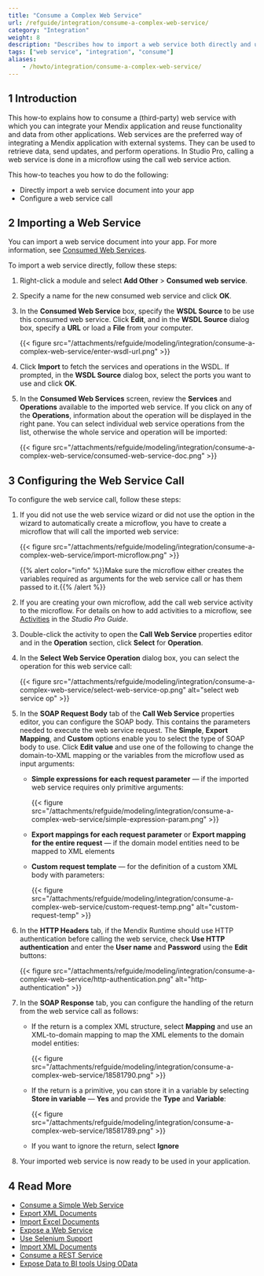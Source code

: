 ```yaml
---
title: "Consume a Complex Web Service"
url: /refguide/integration/consume-a-complex-web-service/
category: "Integration"
weight: 8
description: "Describes how to import a web service both directly and using the wizard as well as how to configure a web service call."
tags: ["web service", "integration", "consume"]
aliases:
    - /howto/integration/consume-a-complex-web-service/
---
```


## 1 Introduction

This how-to explains how to consume a (third-party) web service with which you can integrate your Mendix application and reuse functionality and data from other applications. Web services are the preferred way of integrating a Mendix application with external systems. They can be used to retrieve data, send updates, and perform operations. In Studio Pro, calling a web service is done in a microflow using the call web service action.

This how-to teaches you how to do the following:

* Directly import a web service document into your app
* Configure a web service call

## 2 Importing a Web Service

You can import a web service document into your app. For more information, see [Consumed Web Services](/refguide/consumed-web-services/).

To import a web service directly, follow these steps:

1. Right-click a module and select **Add Other** > **Consumed web service**.
2. Specify a name for the new consumed web service and click **OK**.
3. In the **Consumed Web Service** box, specify the **WSDL Source** to be use this consumed web service. Click **Edit**, and in the **WSDL Source** dialog box, specify a **URL** or load a **File** from your computer.

    {{< figure src="/attachments/refguide/modeling/integration/consume-a-complex-web-service/enter-wsdl-url.png" >}}

4. Click **Import** to fetch the services and operations in the WSDL. If prompted, in the **WSDL Source** dialog box, select the ports you want to use and click **OK**.

5. In the **Consumed Web Services** screen, review the **Services** and **Operations** available to the imported web service. If you click on any of the **Operations**, information about the operation will be displayed in the right pane. You can select individual web service operations from the list, otherwise the whole service and operation will be imported:

    {{< figure src="/attachments/refguide/modeling/integration/consume-a-complex-web-service/consumed-web-service-doc.png" >}}  

## 3 Configuring the Web Service Call

To configure the web service call, follow these steps:

1. If you did not use the web service wizard or did not use the option in the wizard to automatically create a microflow, you have to create a microflow that will call the imported web service:

    {{< figure src="/attachments/refguide/modeling/integration/consume-a-complex-web-service/import-microflow.png" >}}

    {{% alert color="info" %}}Make sure the microflow either creates the variables required as arguments for the web service call or has them passed to it.{{% /alert %}}

2. If you are creating your own microflow, add the call web service activity to the microflow. For details on how to add activities to a microflow, see [Activities](/refguide/activities/) in the *Studio Pro Guide*.
3. Double-click the activity to open the **Call Web Service** properties editor and in the **Operation** section, click **Select** for **Operation**.
4. In the **Select Web Service Operation** dialog box, you can select the operation for this web service call:

    {{< figure src="/attachments/refguide/modeling/integration/consume-a-complex-web-service/select-web-service-op.png" alt="select web service op" >}}

5. In the **SOAP Request Body** tab of the **Call Web Service** properties editor, you can configure the SOAP body. This contains the parameters needed to execute the web service request. The **Simple**, **Export Mapping**, and **Custom** options enable you to select the type of SOAP body to use. Click **Edit value** and use one of the following to change the domain-to-XML mapping or the variables from the microflow used as input arguments:
    * **Simple expressions for each request parameter** — if the imported web service requires only primitive arguments:

        {{< figure src="/attachments/refguide/modeling/integration/consume-a-complex-web-service/simple-expression-param.png" >}}

    * **Export mappings for each request parameter** or **Export mapping for the entire request**  — if the domain model entities need to be mapped to XML elements
    * **Custom request template** — for the definition of a custom XML body with parameters:

        {{< figure src="/attachments/refguide/modeling/integration/consume-a-complex-web-service/custom-request-temp.png" alt="custom-request-temp" >}}

6. In the **HTTP Headers** tab, if the Mendix Runtime should use HTTP authentication before calling the web service, check **Use HTTP authentication** and enter the **User name** and **Password** using the **Edit** buttons:

    {{< figure src="/attachments/refguide/modeling/integration/consume-a-complex-web-service/http-authentication.png" alt="http-authentication" >}}

7. In the **SOAP Response** tab, you can configure the handling of the return from the web service call as follows:
    * If the return is a complex XML structure, select **Mapping** and use an XML-to-domain mapping to map the XML elements to the domain model entities:

        {{< figure src="/attachments/refguide/modeling/integration/consume-a-complex-web-service/18581790.png" >}}

    * If the return is a primitive, you can store it in a variable by selecting **Store in variable** — **Yes**  and provide the **Type** and **Variable**:

        {{< figure src="/attachments/refguide/modeling/integration/consume-a-complex-web-service/18581789.png" >}}

    * If you want to ignore the return, select **Ignore**
8. Your imported web service is now ready to be used in your application.

## 4 Read More

* [Consume a Simple Web Service](/howto/integration/consume-a-simple-web-service/)
* [Export XML Documents](/howto/integration/export-xml-documents/)
* [Import Excel Documents](/howto/integration/importing-excel-documents/)
* [Expose a Web Service](/howto/integration/expose-a-web-service/)
* [Use Selenium Support](/howto/integration/selenium-support/)
* [Import XML Documents](/howto/integration/importing-xml-documents/)
* [Consume a REST Service](/howto/integration/consume-a-rest-service/)
* [Expose Data to BI tools Using OData](/howto/integration/exposing-data-to-bi-tools-using-odata/)
